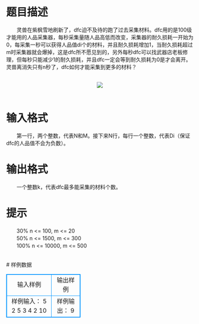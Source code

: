 # 

 
 # 题目描述 
<p>
　　灵兽在紫枫雪地刷新了，dfc迫不及待的跑了过去采集材料。dfc用的是100级才能用的人品采集器，每秒采集量随人品高低而改变，采集器的耐久损耗一开始为0，每采集一秒可以获得人品值di个的材料，并且耐久损耗增加1，当耐久损耗超过m时采集器就会爆掉，这是dfc所不愿见到的，另外每秒dfc可以找武器店老板修理，但每秒只能减少1的耐久损耗，并且dfc一定会等到耐久损耗为0是才会离开。灵兽离消失只有n秒了，dfc如何才能采集到更多的材料？<br><br><center><img src="/source/joyoi/tyvj-3311/img/aHR0cDovL3d3dy5qb3lvaS5jbi9wcm9ibGVtL3R5dmotMzMxMS9wcm9ibGVtc19pbWFnZXMvMjA0OC8xLmJtcA==.bmp"></img></center>　<br></p> 

 
 # 输入格式 
<p>
　　第一行，两个整数，代表N和M。接下来N行，每行一个整数，代表Di（保证dfc的人品值不会为负数）。<br></p> 

 
 # 输出格式 
<p>
　　一个整数k，代表dfc最多能采集的材料个数。<br></p> 

 
 # 提示 
<p>
　　30%  n <= 100, m <= 20<br>　　50%  n <= 1500, m <= 300<br>　　100%  n <= 10000, m <= 500<br><br></p> 
# 样例数据
<style>
        table,table tr th, table tr td { border:1px solid #0094ff; }
        table { width: 200px; min-height: 25px; line-height: 25px; text-align: center; border-collapse: collapse;}   
    </style>
<table>
	<tr>
		<td>输入样例</td>
		<td>输出样例</td>
	</tr>
<tr><td>样例输入：
5 2
5
3
4
2
10
</td><td>样例输出：
9
</td></tr></table>
